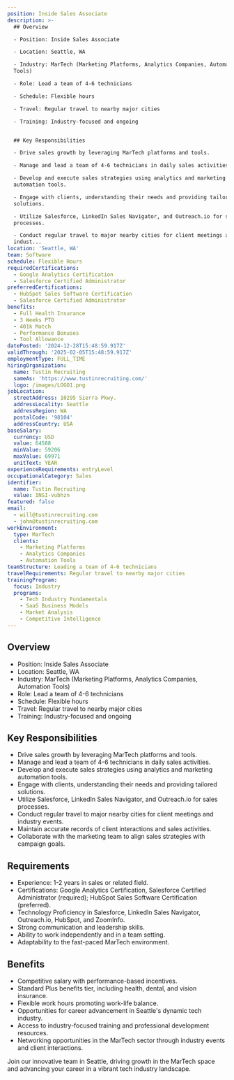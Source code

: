 ```yaml
---
position: Inside Sales Associate
description: >-
  ## Overview

  - Position: Inside Sales Associate

  - Location: Seattle, WA

  - Industry: MarTech (Marketing Platforms, Analytics Companies, Automation
  Tools)

  - Role: Lead a team of 4-6 technicians

  - Schedule: Flexible hours

  - Travel: Regular travel to nearby major cities

  - Training: Industry-focused and ongoing


  ## Key Responsibilities

  - Drive sales growth by leveraging MarTech platforms and tools.

  - Manage and lead a team of 4-6 technicians in daily sales activities.

  - Develop and execute sales strategies using analytics and marketing
  automation tools.

  - Engage with clients, understanding their needs and providing tailored
  solutions.

  - Utilize Salesforce, LinkedIn Sales Navigator, and Outreach.io for sales
  processes.

  - Conduct regular travel to major nearby cities for client meetings and
  indust...
location: 'Seattle, WA'
team: Software
schedule: Flexible Hours
requiredCertifications:
  - Google Analytics Certification
  - Salesforce Certified Administrator
preferredCertifications:
  - HubSpot Sales Software Certification
  - Salesforce Certified Administrator
benefits:
  - Full Health Insurance
  - 3 Weeks PTO
  - 401k Match
  - Performance Bonuses
  - Tool Allowance
datePosted: '2024-12-28T15:48:59.917Z'
validThrough: '2025-02-05T15:48:59.917Z'
employmentType: FULL_TIME
hiringOrganization:
  name: Tustin Recruiting
  sameAs: 'https://www.tustinrecruiting.com/'
  logo: /images/LOGO1.png
jobLocation:
  streetAddress: 10295 Sierra Pkwy.
  addressLocality: Seattle
  addressRegion: WA
  postalCode: '98104'
  addressCountry: USA
baseSalary:
  currency: USD
  value: 64588
  minValue: 59206
  maxValue: 69971
  unitText: YEAR
experienceRequirements: entryLevel
occupationalCategory: Sales
identifier:
  name: Tustin Recruiting
  value: INSI-vubhzn
featured: false
email:
  - will@tustinrecruiting.com
  - john@tustinrecruiting.com
workEnvironment:
  type: MarTech
  clients:
    - Marketing Platforms
    - Analytics Companies
    - Automation Tools
teamStructure: Leading a team of 4-6 technicians
travelRequirements: Regular travel to nearby major cities
trainingProgram:
  focus: Industry
  programs:
    - Tech Industry Fundamentals
    - SaaS Business Models
    - Market Analysis
    - Competitive Intelligence
---
```




## Overview
- Position: Inside Sales Associate
- Location: Seattle, WA
- Industry: MarTech (Marketing Platforms, Analytics Companies, Automation Tools)
- Role: Lead a team of 4-6 technicians
- Schedule: Flexible hours
- Travel: Regular travel to nearby major cities
- Training: Industry-focused and ongoing

## Key Responsibilities
- Drive sales growth by leveraging MarTech platforms and tools.
- Manage and lead a team of 4-6 technicians in daily sales activities.
- Develop and execute sales strategies using analytics and marketing automation tools.
- Engage with clients, understanding their needs and providing tailored solutions.
- Utilize Salesforce, LinkedIn Sales Navigator, and Outreach.io for sales processes.
- Conduct regular travel to major nearby cities for client meetings and industry events.
- Maintain accurate records of client interactions and sales activities.
- Collaborate with the marketing team to align sales strategies with campaign goals.

## Requirements
- Experience: 1-2 years in sales or related field.
- Certifications: Google Analytics Certification, Salesforce Certified Administrator (required); HubSpot Sales Software Certification (preferred).
- Technology Proficiency in Salesforce, LinkedIn Sales Navigator, Outreach.io, HubSpot, and ZoomInfo.
- Strong communication and leadership skills.
- Ability to work independently and in a team setting.
- Adaptability to the fast-paced MarTech environment.

## Benefits
- Competitive salary with performance-based incentives.
- Standard Plus benefits tier, including health, dental, and vision insurance.
- Flexible work hours promoting work-life balance.
- Opportunities for career advancement in Seattle's dynamic tech industry.
- Access to industry-focused training and professional development resources.
- Networking opportunities in the MarTech sector through industry events and client interactions.

Join our innovative team in Seattle, driving growth in the MarTech space and advancing your career in a vibrant tech industry landscape.
